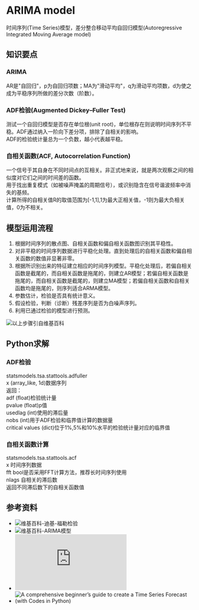 # ARIMA model
时间序列(Time Series)模型，差分整合移动平均自回归模型(Autoregressive Integrated Moving Average model)  

## 知识要点
### ARIMA
AR是"自回归"，p为自回归项数；MA为"滑动平均"，q为滑动平均项数，d为使之成为平稳序列所做的差分次数（阶数）。  

### ADF检验(Augmented Dickey–Fuller Test)
测试一个自回归模型是否存在单位根(unit root)，单位根存在则说明时间序列不平稳。ADF通过纳入一阶向下差分项，排除了自相关的影响。  
ADF的检验统计量总为一个负数，越小代表越平稳。  

### 自相关函数(ACF, Autocorrelation Function)
一个信号于其自身在不同时间点的互相关。非正式地来说，就是两次观察之间的相似度对它们之间的时间差的函数。  
用于找出重复模式（如被噪声掩盖的周期信号），或识别隐含在信号谐波频率中消失的基频。  
计算所得的自相关值R的取值范围为[-1,1],1为最大正相关值，-1则为最大负相关值，0为不相关。 

## 模型运用流程 
1. 根据时间序列的散点图、自相关函数和偏自相关函数图识别其平稳性。
2. 对非平稳的时间序列数据进行平稳化处理。直到处理后的自相关函数和偏自相关函数的数值非显著非零。
3. 根据所识别出来的特征建立相应的时间序列模型。平稳化处理后，若偏自相关函数是截尾的，而自相关函数是拖尾的，则建立AR模型；若偏自相关函数是拖尾的，而自相关函数是截尾的，则建立MA模型；若偏自相关函数和自相关函数均是拖尾的，则序列适合ARMA模型。
4. 参数估计，检验是否具有统计意义。
5. 假设检验，判断（诊断）残差序列是否为白噪声序列。
6. 利用已通过检验的模型进行预测。

![以上步骤引自维基百科](https://zh.wikipedia.org/wiki/ARIMA%E6%A8%A1%E5%9E%8B)

## Python求解
### ADF检验
statsmodels.tsa.stattools.adfuller  
x (array_like, 1d)数据序列  
返回：  
adf (float)检验统计量  
pvalue (float)p值  
usedlag (int)使用的滞后量  
nobs (int)用于ADF检验和临界值计算的数据量  
critical values (dict)位于1%,5%和10%水平的检验统计量对应的临界值  

### 自相关函数计算
statsmodels.tsa.stattools.acf  
x 时间序列数据  
fft bool是否采用FFT计算方法，推荐长时间序列使用  
nlags 自相关的滞后数  
返回不同滞后数下的自相关函数值  

## 参考资料
* ![维基百科-迪基-福勒检验](https://zh.wikipedia.org/wiki/%E8%BF%AA%E5%9F%BA-%E7%A6%8F%E5%8B%92%E6%A3%80%E9%AA%8C)
* ![维基百科-ARIMA模型](https://zh.wikipedia.org/wiki/ARIMA%E6%A8%A1%E5%9E%8B)
* ![statsmodel相关模块文档](http://www.statsmodels.org/stable/py-modindex.html)
* ![A comprehensive beginner’s guide to create a Time Series Forecast (with Codes in Python)](https://www.analyticsvidhya.com/blog/2016/02/time-series-forecasting-codes-python/)
